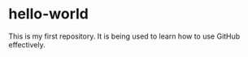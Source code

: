 # hello-world
This is my first repository. It is being used to learn how to use GitHub effectively.
